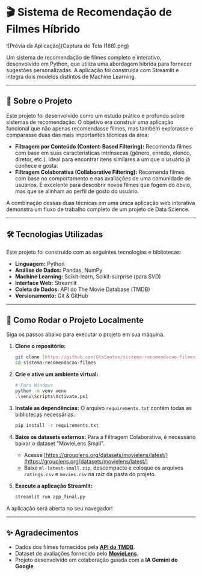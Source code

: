 # 🎬 Sistema de Recomendação de Filmes Híbrido

![Prévia da Aplicação](Captura de Tela (168).png)

Um sistema de recomendação de filmes completo e interativo, desenvolvido em Python, que utiliza uma abordagem híbrida para fornecer sugestões personalizadas. A aplicação foi construída com Streamlit e integra dois modelos distintos de Machine Learning.

---

## 🚀 Sobre o Projeto

Este projeto foi desenvolvido como um estudo prático e profundo sobre sistemas de recomendação. O objetivo era construir uma aplicação funcional que não apenas recomendasse filmes, mas também explorasse e comparasse duas das mais importantes técnicas da área:

* **Filtragem por Conteúdo (Content-Based Filtering):** Recomenda filmes com base em suas características intrínsecas (gênero, enredo, elenco, diretor, etc.). Ideal para encontrar itens similares a um que o usuário já conhece e gosta.
* **Filtragem Colaborativa (Collaborative Filtering):** Recomenda filmes com base no comportamento e nas avaliações de uma comunidade de usuários. É excelente para descobrir novos filmes que fogem do óbvio, mas que se alinham ao perfil de gosto do usuário.

A combinação dessas duas técnicas em uma única aplicação web interativa demonstra um fluxo de trabalho completo de um projeto de Data Science.

---

## 🛠️ Tecnologias Utilizadas

Este projeto foi construído com as seguintes tecnologias e bibliotecas:

* **Linguagem:** Python
* **Análise de Dados:** Pandas, NumPy
* **Machine Learning:** Scikit-learn, Scikit-surprise (para SVD)
* **Interface Web:** Streamlit
* **Coleta de Dados:** API do The Movie Database (TMDB)
* **Versionamento:** Git & GitHub

---

## 🏁 Como Rodar o Projeto Localmente

Siga os passos abaixo para executar o projeto em sua máquina.

1.  **Clone o repositório:**
    ```bash
    git clone [https://github.com/GtsSantos/sistema-recomendacao-filmes.git](https://github.com/GtsSantos/sistema-recomendacao-filmes.git)
    cd sistema-recomendacao-filmes
    ```

2.  **Crie e ative um ambiente virtual:**
    ```bash
    # Para Windows
    python -m venv venv
    .\venv\Scripts\Activate.ps1
    ```

3.  **Instale as dependências:**
    O arquivo `requirements.txt` contém todas as bibliotecas necessárias.
    ```bash
    pip install -r requirements.txt
    ```

4.  **Baixe os datasets externos:**
    Para a Filtragem Colaborativa, é necessário baixar o dataset "MovieLens Small".
    - Acesse [https://grouplens.org/datasets/movielens/latest/](https://grouplens.org/datasets/movielens/latest/)
    - Baixe `ml-latest-small.zip`, descompacte e coloque os arquivos `ratings.csv` e `movies.csv` na raiz da pasta do projeto.

5.  **Execute a aplicação Streamlit:**
    ```bash
    streamlit run app_final.py
    ```

A aplicação será aberta no seu navegador!

---

## ✨ Agradecimentos

* Dados dos filmes fornecidos pela **[API do TMDB](https://www.themoviedb.org/)**.
* Dataset de avaliações fornecido pelo **[MovieLens](https://grouplens.org/datasets/movielens/)**.
* Projeto desenvolvido em colaboração guiada com a **IA Gemini do Google**.
